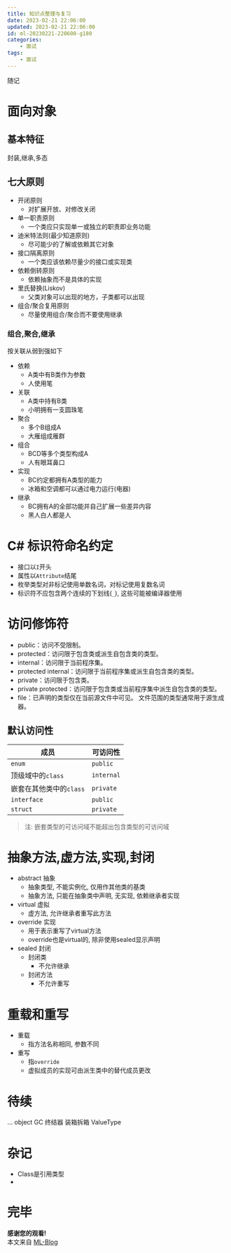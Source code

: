 ```yaml
---
title: 知识点整理与复习
date: 2023-02-21 22:06:00
updated: 2023-02-21 22:06:00
id: ml-20230221-220600-g180
categories:
	- 面试
tags: 
	- 面试
---
```


随记

<!--more-->

# 面向对象

## 基本特征

封装,继承,多态

## 七大原则

* 开闭原则
  * 对扩展开放、对修改关闭
* 单一职责原则
  * 一个类应只实现单一或独立的职责即业务功能
* 迪米特法则(最少知道原则)
  * 尽可能少的了解或依赖其它对象
* 接口隔离原则
  * 一个类应该依赖尽量少的接口或实现类
* 依赖倒转原则
  * 依赖抽象而不是具体的实现
* 里氏替换(Liskov)
  * 父类对象可以出现的地方，子类都可以出现
* 组合/聚合复用原则
  * 尽量使用组合/聚合而不要使用继承

### 组合,聚合,继承

按关联从弱到强如下

* 依赖
  * A类中有B类作为参数
  * 人使用笔
* 关联
  * A类中持有B类
  * 小明拥有一支圆珠笔
* 聚合
  * 多个B组成A
  * 大雁组成雁群
* 组合
  * BCD等多个类型构成A
  * 人有眼耳鼻口
* 实现
  * BC约定都拥有A类型的能力
  * 冰箱和空调都可以通过电力运行(电器)
* 继承
  * BC拥有A的全部功能并自己扩展一些差异内容
  * 黑人白人都是人

# C# 标识符命名约定

* 接口以`I`开头
* 属性以`Attribute`结尾
* 枚举类型对非标记使用单数名词，对标记使用复数名词
* 标识符不应包含两个连续的下划线(`_`), 这些可能被编译器使用

# 访问修饰符

* public：访问不受限制。
* protected：访问限于包含类或派生自包含类的类型。
* internal：访问限于当前程序集。
* protected internal：访问限于当前程序集或派生自包含类的类型。
* private：访问限于包含类。
* private protected：访问限于包含类或当前程序集中派生自包含类的类型。
* file：已声明的类型仅在当前源文件中可见。 文件范围的类型通常用于源生成器。

## 默认访问性

| 成员                    | 可访问性   |
| ----------------------- | ---------- |
| `enum`                  | `public`   |
| 顶级域中的`class`       | `internal` |
| 嵌套在其他类中的`class` | `private`  |
| `interface`             | `public`   |
| `struct`                | `private`  |

> 注: 嵌套类型的可访问域不能超出包含类型的可访问域

# 抽象方法,虚方法,实现,封闭

* abstract 抽象
  * 抽象类型, 不能实例化, 仅用作其他类的基类
  * 抽象方法, 只能在抽象类中声明, 无实现, 依赖继承者实现
* virtual  虚拟
  * 虚方法, 允许继承者重写此方法
* override 实现
  * 用于表示重写了virtual方法
  * override也是virtual的, 除非使用sealed显示声明
* sealed 封闭
  * 封闭类
    * 不允许继承
  * 封闭方法
    * 不允许重写

# 重载和重写

* 重载
  * 指方法名称相同, 参数不同
* 重写
  * 指`override`
  * 虚拟成员的实现可由派生类中的替代成员更改



# 待续

...
object
GC
终结器
装箱拆箱
ValueType

# 杂记

* Class是引用类型
* 


# 完毕

**感谢您的观看!**  
本文来自 [ML-Blog][ML-Blog_Link]

<!-- 图片 -->

<!-- 链接 -->

<!-- 水印 -->
[ML-Blog_Link]:https://userminghaoli.github.io/ "我的博客"
